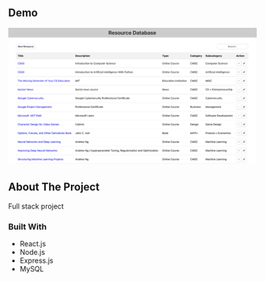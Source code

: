 ## Demo

[![Resource Organizer Demo Video](./assets/images/resource_organizer_sc.png)](https://www.youtube.com/watch?v=mb5Kaartmes)

## About The Project

Full stack project



### Built With

* React.js
* Node.js
* Express.js
* MySQL
